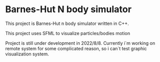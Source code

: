 # Barnes-Hut N body simulator
This project is Barnes-Hut n body simulator written in C++.

This project uses SFML to visualize particles/bodies motion

Project is still under development in 2022/8/8. Currently i\`m working on remote system for some complicated reason, so i can\`t test graphic visualization system.